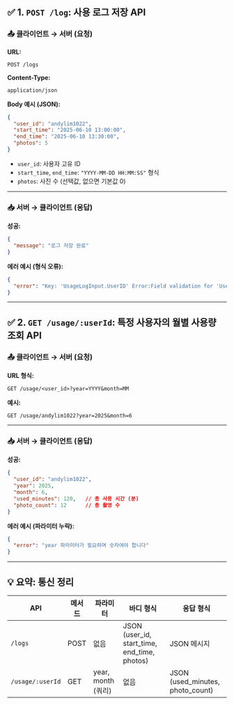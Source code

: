 

## ✅ 1. `POST /log`: 사용 로그 저장 API

### 📤 클라이언트 → 서버 (요청)

**URL:**

```
POST /logs
```

**Content-Type:**

```
application/json
```

**Body 예시 (JSON):**

```json
{
  "user_id": "andylim1022",
  "start_time": "2025-06-10 13:00:00",
  "end_time": "2025-06-10 13:30:00",
  "photos": 5
}
```

* `user_id`: 사용자 고유 ID
* `start_time`, `end_time`: `"YYYY-MM-DD HH:MM:SS"` 형식
* `photos`: 사진 수 (선택값, 없으면 기본값 0)

---

### 📥 서버 → 클라이언트 (응답)

**성공:**

```json
{
  "message": "로그 저장 완료"
}
```

**에러 예시 (형식 오류):**

```json
{
  "error": "Key: 'UsageLogInput.UserID' Error:Field validation for 'UserID' failed on the 'required' tag"
}
```

---

## ✅ 2. `GET /usage/:userId`: 특정 사용자의 월별 사용량 조회 API

### 📤 클라이언트 → 서버 (요청)

**URL 형식:**

```
GET /usage/<user_id>?year=YYYY&month=MM
```

**예시:**

```
GET /usage/andylim1022?year=2025&month=6
```

---

### 📥 서버 → 클라이언트 (응답)

**성공:**

```json
{
  "user_id": "andylim1022",
  "year": 2025,
  "month": 6,
  "used_minutes": 120,   // 총 사용 시간 (분)
  "photo_count": 12      // 총 촬영 수
}
```

**에러 예시 (파라미터 누락):**

```json
{
  "error": "year 파라미터가 필요하며 숫자여야 합니다"
}
```

---

## 💡 요약: 통신 정리

| API              | 메서드  | 파라미터             | 바디 형식                                           | 응답 형식                              |
|------------------| ---- | ---------------- | ----------------------------------------------- | ---------------------------------- |
| `/logs`          | POST | 없음               | JSON (user\_id, start\_time, end\_time, photos) | JSON 메시지                           |
| `/usage/:userId` | GET  | year, month (쿼리) | 없음                                              | JSON (used\_minutes, photo\_count) |
